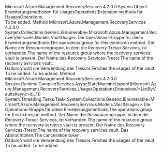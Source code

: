 <Type Name="UsagesOperationsExtensions" FullName="Microsoft.Azure.Management.RecoveryServices.UsagesOperationsExtensions">
  <TypeSignature Language="C#" Value="public static class UsagesOperationsExtensions" />
  <TypeSignature Language="ILAsm" Value=".class public auto ansi abstract sealed beforefieldinit UsagesOperationsExtensions extends System.Object" />
  <TypeSignature Language="DocId" Value="T:Microsoft.Azure.Management.RecoveryServices.UsagesOperationsExtensions" />
  <TypeSignature Language="VB.NET" Value="Public Module UsagesOperationsExtensions" />
  <TypeSignature Language="F#" Value="type UsagesOperationsExtensions = class" />
  <AssemblyInfo>
    <AssemblyName>Microsoft.Azure.Management.RecoveryServices</AssemblyName>
    <AssemblyVersion>4.2.0.0</AssemblyVersion>
  </AssemblyInfo>
  <Base>
    <BaseTypeName>System.Object</BaseTypeName>
  </Base>
  <Interfaces />
  <Docs>
    <summary>
            <span data-ttu-id="5daac-101">Erweiterungsmethoden für UsagesOperations.</span><span class="sxs-lookup"><span data-stu-id="5daac-101">Extension methods for UsagesOperations.</span></span>
            </summary>
    <remarks>To be added.</remarks>
  </Docs>
  <Members>
    <Member MemberName="ListByVaults">
      <MemberSignature Language="C#" Value="public static System.Collections.Generic.IEnumerable&lt;Microsoft.Azure.Management.RecoveryServices.Models.VaultUsage&gt; ListByVaults (this Microsoft.Azure.Management.RecoveryServices.IUsagesOperations operations, string resourceGroupName, string vaultName);" />
      <MemberSignature Language="ILAsm" Value=".method public static hidebysig class System.Collections.Generic.IEnumerable`1&lt;class Microsoft.Azure.Management.RecoveryServices.Models.VaultUsage&gt; ListByVaults(class Microsoft.Azure.Management.RecoveryServices.IUsagesOperations operations, string resourceGroupName, string vaultName) cil managed" />
      <MemberSignature Language="DocId" Value="M:Microsoft.Azure.Management.RecoveryServices.UsagesOperationsExtensions.ListByVaults(Microsoft.Azure.Management.RecoveryServices.IUsagesOperations,System.String,System.String)" />
      <MemberSignature Language="VB.NET" Value="&lt;Extension()&gt;&#xA;Public Function ListByVaults (operations As IUsagesOperations, resourceGroupName As String, vaultName As String) As IEnumerable(Of VaultUsage)" />
      <MemberSignature Language="F#" Value="static member ListByVaults : Microsoft.Azure.Management.RecoveryServices.IUsagesOperations * string * string -&gt; seq&lt;Microsoft.Azure.Management.RecoveryServices.Models.VaultUsage&gt;" Usage="Microsoft.Azure.Management.RecoveryServices.UsagesOperationsExtensions.ListByVaults (operations, resourceGroupName, vaultName)" />
      <MemberType>Method</MemberType>
      <AssemblyInfo>
        <AssemblyName>Microsoft.Azure.Management.RecoveryServices</AssemblyName>
        <AssemblyVersion>4.2.0.0</AssemblyVersion>
      </AssemblyInfo>
      <ReturnValue>
        <ReturnType>System.Collections.Generic.IEnumerable&lt;Microsoft.Azure.Management.RecoveryServices.Models.VaultUsage&gt;</ReturnType>
      </ReturnValue>
      <Parameters>
        <Parameter Name="operations" Type="Microsoft.Azure.Management.RecoveryServices.IUsagesOperations" RefType="this" />
        <Parameter Name="resourceGroupName" Type="System.String" />
        <Parameter Name="vaultName" Type="System.String" />
      </Parameters>
      <Docs>
        <param name="operations">
            <span data-ttu-id="5daac-102">Die Operations-Gruppe für diese Erweiterungsmethode.</span><span class="sxs-lookup"><span data-stu-id="5daac-102">The operations group for this extension method.</span></span>
            </param>
        <param name="resourceGroupName">
            <span data-ttu-id="5daac-103">Der Name der Ressourcengruppe, in dem die Recovery-Tresor Services, ist vorhanden.</span><span class="sxs-lookup"><span data-stu-id="5daac-103">The name of the resource group where the recovery services vault is present.</span></span>
            </param>
        <param name="vaultName">
            <span data-ttu-id="5daac-104">Der Name des Recovery Services-Tresor.</span><span class="sxs-lookup"><span data-stu-id="5daac-104">The name of the recovery services vault.</span></span>
            </param>
        <summary>
            <span data-ttu-id="5daac-105">Dadurch wird die Verwendung des Tresors.</span><span class="sxs-lookup"><span data-stu-id="5daac-105">Fetches the usages of the vault.</span></span>
            </summary>
        <returns>To be added.</returns>
        <remarks>To be added.</remarks>
      </Docs>
    </Member>
    <Member MemberName="ListByVaultsAsync">
      <MemberSignature Language="C#" Value="public static System.Threading.Tasks.Task&lt;System.Collections.Generic.IEnumerable&lt;Microsoft.Azure.Management.RecoveryServices.Models.VaultUsage&gt;&gt; ListByVaultsAsync (this Microsoft.Azure.Management.RecoveryServices.IUsagesOperations operations, string resourceGroupName, string vaultName, System.Threading.CancellationToken cancellationToken = null);" />
      <MemberSignature Language="ILAsm" Value=".method public static hidebysig class System.Threading.Tasks.Task`1&lt;class System.Collections.Generic.IEnumerable`1&lt;class Microsoft.Azure.Management.RecoveryServices.Models.VaultUsage&gt;&gt; ListByVaultsAsync(class Microsoft.Azure.Management.RecoveryServices.IUsagesOperations operations, string resourceGroupName, string vaultName, valuetype System.Threading.CancellationToken cancellationToken) cil managed" />
      <MemberSignature Language="DocId" Value="M:Microsoft.Azure.Management.RecoveryServices.UsagesOperationsExtensions.ListByVaultsAsync(Microsoft.Azure.Management.RecoveryServices.IUsagesOperations,System.String,System.String,System.Threading.CancellationToken)" />
      <MemberSignature Language="F#" Value="static member ListByVaultsAsync : Microsoft.Azure.Management.RecoveryServices.IUsagesOperations * string * string * System.Threading.CancellationToken -&gt; System.Threading.Tasks.Task&lt;seq&lt;Microsoft.Azure.Management.RecoveryServices.Models.VaultUsage&gt;&gt;" Usage="Microsoft.Azure.Management.RecoveryServices.UsagesOperationsExtensions.ListByVaultsAsync (operations, resourceGroupName, vaultName, cancellationToken)" />
      <MemberType>Method</MemberType>
      <AssemblyInfo>
        <AssemblyName>Microsoft.Azure.Management.RecoveryServices</AssemblyName>
        <AssemblyVersion>4.2.0.0</AssemblyVersion>
      </AssemblyInfo>
      <Attributes>
        <Attribute>
          <AttributeName>System.Runtime.CompilerServices.AsyncStateMachine(typeof(Microsoft.Azure.Management.RecoveryServices.UsagesOperationsExtensions/&lt;ListByVaultsAsync&gt;d__1))</AttributeName>
        </Attribute>
      </Attributes>
      <ReturnValue>
        <ReturnType>System.Threading.Tasks.Task&lt;System.Collections.Generic.IEnumerable&lt;Microsoft.Azure.Management.RecoveryServices.Models.VaultUsage&gt;&gt;</ReturnType>
      </ReturnValue>
      <Parameters>
        <Parameter Name="operations" Type="Microsoft.Azure.Management.RecoveryServices.IUsagesOperations" RefType="this" />
        <Parameter Name="resourceGroupName" Type="System.String" />
        <Parameter Name="vaultName" Type="System.String" />
        <Parameter Name="cancellationToken" Type="System.Threading.CancellationToken" />
      </Parameters>
      <Docs>
        <param name="operations">
            <span data-ttu-id="5daac-106">Die Operations-Gruppe für diese Erweiterungsmethode.</span><span class="sxs-lookup"><span data-stu-id="5daac-106">The operations group for this extension method.</span></span>
            </param>
        <param name="resourceGroupName">
            <span data-ttu-id="5daac-107">Der Name der Ressourcengruppe, in dem die Recovery-Tresor Services, ist vorhanden.</span><span class="sxs-lookup"><span data-stu-id="5daac-107">The name of the resource group where the recovery services vault is present.</span></span>
            </param>
        <param name="vaultName">
            <span data-ttu-id="5daac-108">Der Name des Recovery Services-Tresor.</span><span class="sxs-lookup"><span data-stu-id="5daac-108">The name of the recovery services vault.</span></span>
            </param>
        <param name="cancellationToken">
            <span data-ttu-id="5daac-109">Das Abbruchtoken.</span><span class="sxs-lookup"><span data-stu-id="5daac-109">The cancellation token.</span></span>
            </param>
        <summary>
            <span data-ttu-id="5daac-110">Dadurch wird die Verwendung des Tresors.</span><span class="sxs-lookup"><span data-stu-id="5daac-110">Fetches the usages of the vault.</span></span>
            </summary>
        <returns>To be added.</returns>
        <remarks>To be added.</remarks>
      </Docs>
    </Member>
  </Members>
</Type>